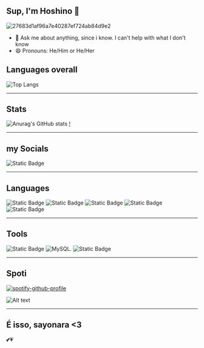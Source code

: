 ## Sup, I'm Hoshino 🌸
![27683d1af96a7e40287ef724ab84d9e2](https://github.com/user-attachments/assets/d0787cfb-d655-4e4d-a389-c0c6fc3eeef0)

- 💬 Ask me about anything, since i know. I can't help with what I don't know
- 😄 Pronouns: He/Him or He/Her

## Languages overall 
![Top Langs](https://github-readme-stats.vercel.app/api/top-langs/?username=Hoshino2123&layout=donut&theme=dark&langs_count=1000)
______________________________________________________________________________________________________________________________________________________
## Stats 
![Anurag's GitHub stats](https://github-readme-stats.vercel.app/api?username=Hoshino2123&show_icons=true&theme=dark&include_all_commits=true&ring_color=dc143c&icon_color=ff7f50%title_color=daa520&text_color=f0e68c) [!](https://github.com/anuraghazra/github-readme-stats)
_______________________________________________________________________________________________________________________________________________________
## my Socials 
![Static Badge](https://img.shields.io/badge/Beacons-ai?style=plastic&logoColor=black&logoSize=auto&color=000000&cacheSeconds=3060&link=https%3A%2F%2Fbeacons.ai%2Fhoshino4ever)
________________________________________________________________________________________________________________________________________________________
## Languages
![Static Badge](https://img.shields.io/badge/html-dev?style=plastic&logo=html5&logoColor=orange&logoSize=auto&color=gray&cacheSeconds=3600&link=https%3A%2F%2Fdeveloper.mozilla.org%2Fpt-BR%2Fdocs%2FWeb%2FHTML)
![Static Badge](https://img.shields.io/badge/java-script?style=plastic&logo=javascript&logoColor=yellow&logoSize=auto&labelColor=gray&color=gray&link=https%3A%2F%2Fdeveloper.mozilla.org%2Fpt-BR%2Fdocs%2FWeb%2FJavaScript)
![Static Badge](https://img.shields.io/badge/tailwind-css?style=plastic&logo=tailwindcss&logoColor=cyan&logoSize=auto&labelColor=gray&color=gray&link=https%3A%2F%2Ftailwindcss.com%2F)
![Static Badge](https://img.shields.io/badge/c-%2B?style=plastic&logo=cplusplus&logoColor=blue&logoSize=auto&labelColor=gray&color=gray&link=https%3A%2F%2Fcplusplus.com%2F)
![Static Badge](https://img.shields.io/badge/react-native?style=plastic&logo=react&logoColor=blue&logoSize=auto&labelColor=gray&color=gray&link=https%3A%2F%2Freactnative.dev%2F)

_________________________________________________________________________________________________________________________________________________________
## Tools 
![Static Badge](https://img.shields.io/badge/visual_studio_code-blue?style=plastic&logo=vscode&color=blue&link=https%3A%2F%2Fcode.visualstudio.com%2F)
![MySQL](https://img.shields.io/badge/mysql-4479A1.svg?style=plastic&logo=mysql&logoColor=white)[](https://www.mysql.com/).
![Static Badge](https://img.shields.io/badge/emulator-expo?style=plastic&logo=expo&logoColor=%231C2024&logoSize=auto&label=expo&color=gray&link=https%3A%2F%2Fdocs.expo.dev%2F)

__________________________________________________________________________________________________________________________________________________________
## Spoti 
[![spotify-github-profile](https://spotify-github-profile.kittinanx.com/api/view?uid=312izpdez5np7vhrvqxaovyycc7i&cover_image=true&theme=default&show_offline=true&background_color=121212&interchange=true)](https://spotify-github-profile.kittinanx.com/api/view?uid=312izpdez5np7vhrvqxaovyycc7i&redirect=true)

![Alt text](https://spotify-recently-played-readme.vercel.app/api?user=312izpdez5np7vhrvqxaovyycc7i&unique={true|1|on|yes)
____________________________________________________________________________________________________________________________________________________________
## É isso, sayonara <3
<!-- Markdown -->








💕💗
<!--
**Hoshino2123/Hoshino2123** is a ✨ _special_ ✨ repository because its `README.md` (this file) appears on your GitHub profile.

Here are some ideas to get you started:


-->



























